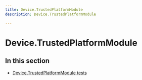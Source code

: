 ```yaml
---
title: Device.TrustedPlatformModule
description: Device.TrustedPlatformModule

---
```


# Device.TrustedPlatformModule


## In this section


-   [Device.TrustedPlatformModule tests](device-trustedplatformmodule-tests.md)